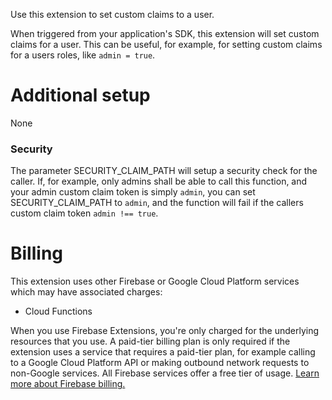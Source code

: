Use this extension to set custom claims to a user.

When triggered from your application's SDK, this extension will set custom claims for a user. This can be useful, for example, for setting custom claims for a users roles, like `admin = true`.

# Additional setup
None

### Security
The parameter SECURITY_CLAIM_PATH will setup a security check for the caller. If, for example, only admins shall be able to call this function, and your admin custom claim token is simply `admin`, you can set SECURITY_CLAIM_PATH to `admin`, and the function will fail if the callers custom claim token `admin !== true`.

<!-- We recommend keeping the following section to explain how billing for Firebase Extensions works -->
# Billing
This extension uses other Firebase or Google Cloud Platform services which may have associated charges:

<!-- List all products the extension interacts with -->
- Cloud Functions

When you use Firebase Extensions, you're only charged for the underlying resources that you use. A paid-tier billing plan is only required if the extension uses a service that requires a paid-tier plan, for example calling to a Google Cloud Platform API or making outbound network requests to non-Google services. All Firebase services offer a free tier of usage. [Learn more about Firebase billing.](https://firebase.google.com/pricing)